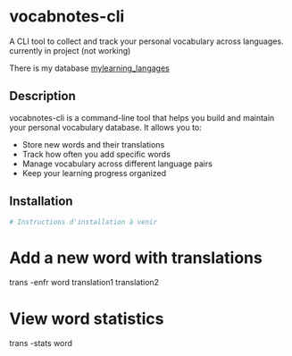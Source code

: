# vocabnotes-cli

A CLI tool to collect and track your personal vocabulary across languages.
currently in project (not working)

There is my database [mylearning_langages](https://github.com/whoamitty/mylearning_langages)

## Description

vocabnotes-cli is a command-line tool that helps you build and maintain your personal vocabulary database. It allows you to:
- Store new words and their translations
- Track how often you add specific words
- Manage vocabulary across different language pairs
- Keep your learning progress organized

## Installation

```bash
# Instructions d'installation à venir
```


# Add a new word with translations
trans -enfr word translation1 translation2

# View word statistics
trans -stats word